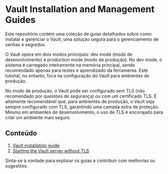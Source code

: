 # Vault Installation and Management Guides

Este repositório contém uma coleção de guias detalhados sobre como instalar e gerenciar o Vault, uma solução segura para o gerenciamento de senhas e segredos.

O Vault opera em dois modos principais: dev mode (modo de desenvolvimento) e production mode (modo de produção). No dev mode, o sistema é carregado inteiramente na memória principal, sendo recomendado apenas para testes e aprendizado da ferramenta. Este tutorial, no entanto, foca na configuração do Vault para ambientes de produção.

No modo de produção, o Vault pode ser configurado sem TLS (não recomendado por questões de segurança) ou com um certificado TLS. É altamente recomendável que, para ambientes de produção, o Vault seja sempre configurado com TLS, garantindo uma camada extra de proteção. Mesmo em ambientes de desenvolvimento, o uso de TLS é encorajado para criar um ambiente mais seguro.


## Conteúdo
1. [Vault installation guide](./vault_installation_guide.md)
2. [Starting the Vault server without TLS](./starting_the_Vault_server_without_TLS.md)

<!-- 
  2. [Configuração Inicial do Vault](./configuracao-inicial.md)
3. [Gerenciamento de Tokens e Políticas](./gerenciamento-tokens-politicas.md)
4. [Integração do Vault com Aplicações](./integracao-aplicacoes.md)
5. [Backup e Recuperação no Vault](./backup-recuperacao.md)
6. [Melhores Práticas de Segurança no Vault](./melhores-praticas-seguranca.md) 
-->


Sinta-se à vontade para explorar os guias e contribuir com melhorias ou sugestões.
